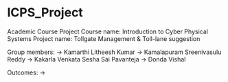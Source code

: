 # ICPS_Project

Academic Course Project
Course name: Introduction to Cyber Physical Systems
Project name: Tollgate Management & Toll-lane suggestion

Group members:
-> Kamarthi Litheesh Kumar
-> Kamalapuram Sreenivasulu Reddy
-> Kakarla Venkata Sesha Sai Pavanteja
-> Donda Vishal

Outcomes:
-> 
